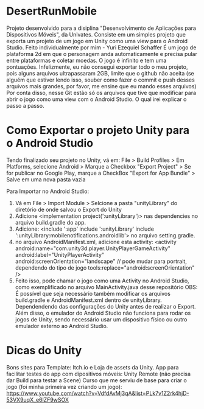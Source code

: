 # DesertRunMobile
Projeto desenvolvido para a disiplina "Desenvolvimento de Aplicações para Dispositivos Móveis", da Univates. Consiste em um simples projeto que exporta um projeto de um jogo em Unity como uma view para o Android Studio. Feito individualmente por mim - Yuri Ezequiel Schaffer
É um jogo de plataforma 2d em que o personagem anda automaticamente e precisa pular entre plataformas e coletar moedas. O jogo é infinito e tem uma pontuações.
Infelizmente, eu não consegui exportar todo o meu projeto, pois alguns arquivos ultrapassaram 2GB, limite que o github não aceita (se alguém que estiver lendo isso, souber como fazer o commit e push desses arquivos mais grandes, por favor, me ensine que eu mando esses arquivos)
Por conta disso, nesse Git estão só os arquivos que tive que modificar para abrir o jogo como uma view com o Android Studio. O qual irei explicar o passo a passo.

# Como Exportar o projeto Unity para o Android Studio
Tendo finalizado seu projeto no Unity, vá em:
File > Build Profiles > Em Platforms, selecione Android > Marque a Checkbox "Export Project" > Se for publicar no Google Play, marque a CheckBox "Export for App Bundle" > Salve em uma nova pasta vazia

Para Importar no Android Studio:
1. Vá em File > Import Module > Selcione a pasta "unityLibrary" do diretório de onde salvou o Export do Unity
2. Adicione <implementation project(':unityLibrary')> nas dependencies no arquivo build.gradle do app.
3. Adicione:
   <include ':app'
   include ':unityLibrary'
   include ':unityLibrary:mobilenotifications.androidlib'>
   no arquivo setting.gradle.
4. no arquivo AndroidManifest.xml, adicione esta activity:
   <activity
   android:name="com.unity3d.player.UnityPlayerGameActivity"
   android:label="UnityPlayerActivity"
   android:screenOrientation="landscape" // pode mudar para portrait, dependendo do tipo de jogo
   tools:replace="android:screenOrientation" />
5. Feito isso, pode chamar o jogo como uma Activity no Android Studio, como exemplificado no arquivo MainActivity.java desse repositório
OBS: É possível que seja necessário também modificar os arquivos build.gradle e AndroidManifest.xml dentro de unityLibrary. Dependendendo das configurações do Unity antes de realizar o Export. Além disso, o emulador do Android Studio não funciona para rodar os jogos de Unity, sendo necessário usar um dispositivo físico ou outro emulador externo ao Android Studio.

# Dicas do Unity
Bons sites para Template: Itch.io e Loja de assets da Unity.
App para facilitar testes do app com dipositivos móveis: Unity Remote (não precisa dar Build para testar a Scene)
Curso que me serviu de base para criar o jogo (foi minha primeira vez criando um jogo): https://www.youtube.com/watch?v=VdfdAvMj3qA&list=PLk7v1Z2rk4hjD-53VX9uqX_e6lZF9wSOX
